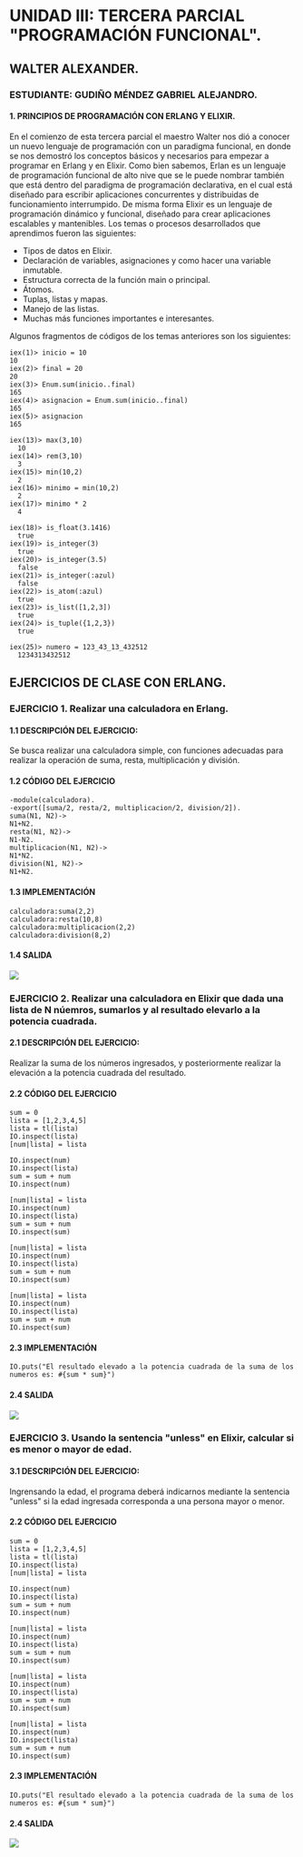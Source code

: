 # UNIDAD III: TERCERA PARCIAL "PROGRAMACIÓN FUNCIONAL". 
## WALTER ALEXANDER.
### ESTUDIANTE: GUDIÑO MÉNDEZ GABRIEL ALEJANDRO.
#### 1. PRINCIPIOS DE PROGRAMACIÓN CON ERLANG Y ELIXIR.
En el comienzo de esta tercera parcial el maestro Walter nos dió a conocer un nuevo lenguaje de programación con un paradigma funcional, en donde se nos demostró los conceptos básicos y necesarios para empezar a programar en Erlang y en Elixir. Como bien sabemos, Erlan es un lenguaje de programación funcional de alto nive que se le puede nombrar también que está dentro del paradigma de programación declarativa, en el cual está diseñado para escribir aplicaciones concurrentes y distribuidas de funcionamiento interrumpido. De misma forma Elixir es un lenguaje de programación dinámico y funcional, diseñado para crear aplicaciones escalables y mantenibles. Los temas o procesos desarrollados que aprendimos fueron las siguientes:

  - Tipos de datos en Elixir.
  - Declaración de variables, asignaciones y como hacer una variable inmutable.
  - Estructura correcta de la función main o principal.
  - Átomos.
  - Tuplas, listas y mapas.
  - Manejo de las listas.
  - Muchas más funciones importantes e interesantes.
  
  Algunos fragmentos de códigos de los temas anteriores son los siguientes:
~~~
iex(1)> inicio = 10
10
iex(2)> final = 20
20
iex(3)> Enum.sum(inicio..final)
165
iex(4)> asignacion = Enum.sum(inicio..final)
165
iex(5)> asignacion
165
~~~

~~~
iex(13)> max(3,10)
  10
iex(14)> rem(3,10)
  3
iex(15)> min(10,2)
  2
iex(16)> minimo = min(10,2)
  2
iex(17)> minimo * 2
  4
~~~

~~~
iex(18)> is_float(3.1416)
  true
iex(19)> is_integer(3)
  true
iex(20)> is_integer(3.5)
  false
iex(21)> is_integer(:azul)
  false
iex(22)> is_atom(:azul)
  true
iex(23)> is_list([1,2,3])
  true
iex(24)> is_tuple({1,2,3})
  true
~~~

~~~
iex(25)> numero = 123_43_13_432512
  1234313432512
~~~

## EJERCICIOS DE CLASE CON ERLANG.
### EJERCICIO 1. Realizar una calculadora en Erlang.
#### 1.1 DESCRIPCIÓN DEL EJERCICIO: 
Se busca realizar una calculadora simple, con funciones adecuadas para realizar la operación de suma, resta, multiplicación y división.
#### 1.2 CÓDIGO DEL EJERCICIO
~~~
-module(calculadora).
-export([suma/2, resta/2, multiplicacion/2, division/2]).
suma(N1, N2)->
N1+N2.
resta(N1, N2)->
N1-N2.
multiplicacion(N1, N2)->
N1*N2.
division(N1, N2)->
N1+N2.
~~~

#### 1.3 IMPLEMENTACIÓN

~~~
calculadora:suma(2,2)
calculadora:resta(10,8)
calculadora:multiplicacion(2,2)
calculadora:division(8,2)
~~~

#### 1.4 SALIDA

![](https://i.imgur.com/qQVpHjp.png)

### EJERCICIO 2. Realizar una calculadora en Elixir que dada una lista de N núemros, sumarlos y al resultado elevarlo a la potencia cuadrada.
#### 2.1 DESCRIPCIÓN DEL EJERCICIO: 
Realizar la suma de los números ingresados, y posteriormente realizar la elevación a la potencia cuadrada del resultado.
#### 2.2 CÓDIGO DEL EJERCICIO
~~~
sum = 0
lista = [1,2,3,4,5]
lista = tl(lista)
IO.inspect(lista)
[num|lista] = lista

IO.inspect(num)
IO.inspect(lista)
sum = sum + num
IO.inspect(num)

[num|lista] = lista
IO.inspect(num)
IO.inspect(lista)
sum = sum + num
IO.inspect(sum)

[num|lista] = lista
IO.inspect(num)
IO.inspect(lista)
sum = sum + num
IO.inspect(sum)

[num|lista] = lista
IO.inspect(num)
IO.inspect(lista)
sum = sum + num
IO.inspect(sum)
~~~

#### 2.3 IMPLEMENTACIÓN

~~~
IO.puts("El resultado elevado a la potencia cuadrada de la suma de los numeros es: #{sum * sum}")
~~~

#### 2.4 SALIDA

![](https://i.imgur.com/Dabuhbf.png)

### EJERCICIO 3. Usando la sentencia "unless" en Elixir, calcular si es menor o mayor de edad.
#### 3.1 DESCRIPCIÓN DEL EJERCICIO: 
Ingrensando la edad, el programa deberá indicarnos mediante la sentencia "unless" si la edad ingresada corresponda a una persona mayor o menor. 
#### 2.2 CÓDIGO DEL EJERCICIO
~~~
sum = 0
lista = [1,2,3,4,5]
lista = tl(lista)
IO.inspect(lista)
[num|lista] = lista

IO.inspect(num)
IO.inspect(lista)
sum = sum + num
IO.inspect(num)

[num|lista] = lista
IO.inspect(num)
IO.inspect(lista)
sum = sum + num
IO.inspect(sum)

[num|lista] = lista
IO.inspect(num)
IO.inspect(lista)
sum = sum + num
IO.inspect(sum)

[num|lista] = lista
IO.inspect(num)
IO.inspect(lista)
sum = sum + num
IO.inspect(sum)
~~~

#### 2.3 IMPLEMENTACIÓN

~~~
IO.puts("El resultado elevado a la potencia cuadrada de la suma de los numeros es: #{sum * sum}")
~~~

#### 2.4 SALIDA

![](https://i.imgur.com/Dabuhbf.png)
